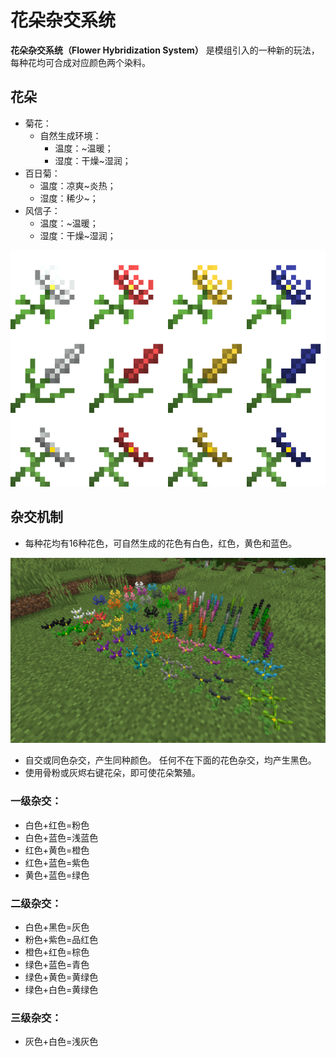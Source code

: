 # 花朵杂交系统

**花朵杂交系统（Flower Hybridization System）** 是模组引入的一种新的玩法，每种花均可合成对应颜色两个染料。

## 花朵

* 菊花：
  * 自然生成环境：
    * 温度：~温暖；
    * 湿度：干燥~湿润；
* 百日菊：
  * 温度：凉爽~炎热；
  * 湿度：稀少~；
* 风信子：
  * 温度：~温暖；
  * 湿度：干燥~湿润；

![&#x53EF;&#x4EE5;&#x81EA;&#x7136;&#x751F;&#x6210;&#x7684;&#x51E0;&#x79CD;&#x82B1;](../.gitbook/assets/flowers.png)

## 杂交机制

* 每种花均有16种花色，可自然生成的花色有白色，红色，黄色和蓝色。

![&#x5168;&#x90E8;&#x82B1;&#x6735;](../.gitbook/assets/flowers%20%281%29.png)

* 自交或同色杂交，产生同种颜色。 任何不在下面的花色杂交，均产生黑色。
* 使用骨粉或灰烬右键花朵，即可使花朵繁殖。

### 一级杂交：

* 白色+红色=粉色
* 白色+蓝色=浅蓝色
* 红色+黄色=橙色
* 红色+蓝色=紫色
* 黄色+蓝色=绿色

### 二级杂交：

* 白色+黑色=灰色
* 粉色+紫色=品红色
* 橙色+红色=棕色
* 绿色+蓝色=青色
* 绿色+黄色=黄绿色
* 绿色+白色=黄绿色

### 三级杂交：

* 灰色+白色=浅灰色

